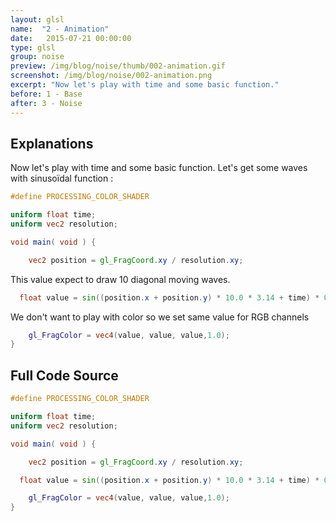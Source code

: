 ```yaml
---
layout: glsl
name:  "2 - Animation"
date:   2015-07-21 00:00:00
type: glsl
group: noise
preview: /img/blog/noise/thumb/002-animation.gif
screenshot: /img/blog/noise/002-animation.png
excerpt: "Now let's play with time and some basic function."
before: 1 - Base
after: 3 - Noise
---
```

## Explanations

Now let's play with time and some basic function.
Let's get some waves with sinusoïdal function :


``` glsl
#define PROCESSING_COLOR_SHADER

uniform float time;
uniform vec2 resolution;

void main( void ) {

	vec2 position = gl_FragCoord.xy / resolution.xy;

```

This value expect to draw 10 diagonal moving waves.

``` glsl
  float value = sin((position.x + position.y) * 10.0 * 3.14 + time) * 0.5 + 0.5;

```

We don't want to play with color so we set same value for RGB channels

``` glsl
	gl_FragColor = vec4(value, value, value,1.0);
}
```


## Full Code Source

``` glsl
#define PROCESSING_COLOR_SHADER

uniform float time;
uniform vec2 resolution;

void main( void ) {

	vec2 position = gl_FragCoord.xy / resolution.xy;

  float value = sin((position.x + position.y) * 10.0 * 3.14 + time) * 0.5 + 0.5;

	gl_FragColor = vec4(value, value, value,1.0);
}
```